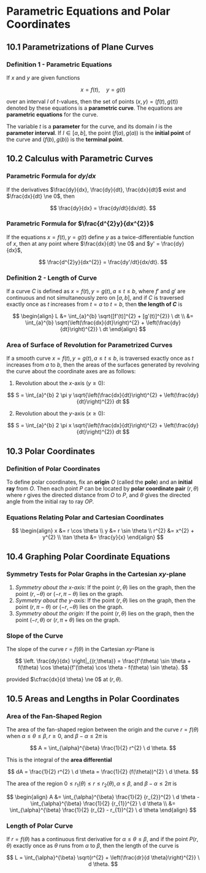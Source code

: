 # Parametric Equations and Polar Coordinates

## 10.1 Parametrizations of Plane Curves

### Definition 1 - Parametric Equations

If $x$ and $y$ are given functions

$$
x = f(t), \quad y = g(t)
$$

over an interval $I$ of $t$-values, then the set of points $(x, y) = (f(t), g(t))$ denoted by these equations is a **parametric curve**. The equations are **parametric equations** for the curve.

The variable $t$ is a **parameter** for the curve, and its domain $I$ is the **parameter interval**. If $I \in [a,b]$, the point $(f(a), g(a))$ is the **initial point** of the curve and $(f(b), g(b))$ is the **terminal point**.

## 10.2 Calculus with Parametric Curves

### Parametric Formula for $dy/dx$

If the derivatives $\frac{dy}{dx}, \frac{dy}{dt}, \frac{dx}{dt}$ exist and $\frac{dx}{dt} \ne 0$, then

$$
\frac{dy}{dx} = \frac{dy/dt}{dx/dt}.
$$

### Parametric Formula for $\frac{d^{2}y}{dx^{2}}$

If the equations $x = f(t), y = g(t)$ define $y$ as a twice-differentiable function of $x$, then at any point where $\frac{dx}{dt} \ne 0$ and $y' = \frac{dy}{dx}$,

$$
\frac{d^{2}y}{dx^{2}} = \frac{dy'/dt}{dx/dt}.
$$

### Definition 2 - Length of Curve

If a curve $C$ is defined as $x = f(t), y = g(t), a \le t \le b$, where $f'$ and $g'$ are continuous and not simultaneously zero on $[a,b]$, and if $C$ is traversed exactly once as $t$ increases from $t = a$ to $t = b$, then **the length of $C$** is

$$
\begin{align}
L &= \int_{a}^{b} \sqrt{[f'(t)]^{2} + [g'(t)]^{2}} \ dt \\
&= \int_{a}^{b} \sqrt{\left(\frac{dx}{dt}\right)^{2} + \left(\frac{dy}{dt}\right)^{2}} \ dt
\end{align}
$$

### Area of Surface of Revolution for Parametrized Curves

If a smooth curve $x = f(t), y = g(t), a \le t \le b$, is traversed exactly once as $t$ increases from $a$ to $b$, then the areas of the surfaces generated by revolving the curve about the coordinate axes are as follows:

1. Revolution about the $x$-axis ($y \ge 0$):

$$
S = \int_{a}^{b} 2 \pi y \sqrt{\left(\frac{dx}{dt}\right)^{2} + \left(\frac{dy}{dt}\right)^{2}} dt
$$

2. Revolution about the $y$-axis ($x \ge 0$):

$$
S = \int_{a}^{b} 2 \pi x \sqrt{\left(\frac{dx}{dt}\right)^{2} + \left(\frac{dy}{dt}\right)^{2}} dt
$$

## 10.3 Polar Coordinates

### Definition of Polar Coordinates

To define polar coordinates, fix an **origin** $O$ (called the **pole**) and an **initial ray** from $O$. Then each point $P$ can be located by **polar coordinate pair** $(r, \theta)$ where $r$ gives the directed distance from $O$ to $P$, and $\theta$ gives the directed angle from the initial ray to ray $OP$.

### Equations Relating Polar and Cartesian Coordinates

$$
\begin{align}
x &= r \cos \theta \\
y &= r \sin \theta \\
r^{2} &= x^{2} + y^{2} \\
\tan \theta &= \frac{y}{x}
\end{align}
$$

## 10.4 Graphing Polar Coordinate Equations

### Symmetry Tests for Polar Graphs in the Cartesian $xy$-plane

1. *Symmetry about the $x$-axis:* If the point $(r, \theta)$ lies on the graph, then the point $(r, - \theta)$ or $(-r, \pi - \theta)$ lies on the graph.
2. *Symmetry about the $y$-axis:* If the point $(r, \theta)$ lies on the graph, then the point $(r, \pi - \theta)$ or $(-r, - \theta)$ lies on the graph.
3. *Symmetry about the origin:* If the point $(r, \theta)$ lies on the graph, then the point $(-r, \theta)$ or $(r, \pi + \theta)$ lies on the graph.

### Slope of the Curve

The slope of the curve  $r = f(\theta)$ in the Cartesian $xy$-Plane is

$$
\left. \frac{dy}{dx} \right|_{(r,\theta)} = \frac{f'(\theta) \sin \theta + f(\theta) \cos \theta}{f'(\theta) \cos \theta - f(\theta) \sin \theta}.
$$

provided $\cfrac{dx}{d \theta} \ne 0$ at $(r, \theta)$.

## 10.5 Areas and Lengths in Polar Coordinates

### Area of the Fan-Shaped Region

The area of the fan-shaped region between the origin and the curve $r = f(\theta)$ when $\alpha \le \theta \le \beta, r \ge 0$, and $\beta - \alpha \le 2 \pi$ is

$$
A = \int_{\alpha}^{\beta} \frac{1}{2} r^{2} \ d \theta.
$$

This is the integral of the **area differential**

$$
dA = \frac{1}{2} r^{2} \ d \theta = \frac{1}{2} (f(\theta))^{2} \ d \theta.
$$

The area of the region $0 \le r_{1}(\theta) \le r \le r_{2}(\theta), \alpha \le \beta$, and $\beta - \alpha \le 2 \pi$ is

$$
\begin{align}
A &=
\int_{\alpha}^{\beta} \frac{1}{2} {r_{2}}^{2} \ d \theta - \int_{\alpha}^{\beta} \frac{1}{2} {r_{1}}^{2} \ d \theta \\
&= \int_{\alpha}^{\beta} \frac{1}{2} (r_{2} - r_{1})^{2} \ d \theta
\end{align}
$$

### Length of Polar Curve

If $r = f(\theta)$ has a continuous first derivative for $\alpha \le \theta \le \beta$, and if the point $P(r, \theta)$ exactly once as $\theta$ runs from $\alpha$ to $\beta$, then the length of the curve is

$$
L = \int_{\alpha}^{\beta} \sqrt{r^{2} + \left(\frac{dr}{d \theta}\right)^{2}} \ d \theta.
$$

